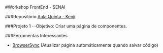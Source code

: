 #Workshop FrontEnd - SENAI

###Repositório 
[Aula Quinta - Kenji](https://github.com/maiconkcond/cursofrontendsenai.git)


###Projeto 1
⋅⋅⋅Objetivo: Criar uma página de componentes.


###Ferramentas Interessantes
* [BrowserSync](https://www.browsersync.io/#install) (Atualizar página automáticamente quando salvar código)

